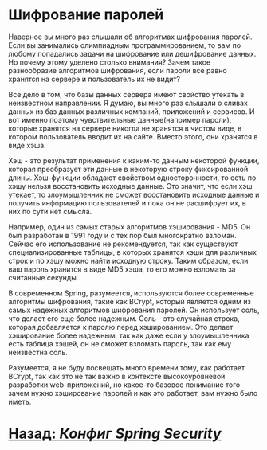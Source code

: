 # Шифрование паролей

Наверное вы много раз слышали об алгоритмах шифрования паролей. Если вы занимались олимпиадным программированием, то вам по любому попадались задачи на шифрование или дешифрование данных. Но почему этому уделено столько внимания? Зачем такое разнообразие алгоритмов шифрования, если пароли все равно хранятся на сервере и пользователь их не видит?

Все дело в том, что базы данных сервера имеют свойство утекать в неизвестном направлении. Я думаю, вы много раз слышали о сливах данных из баз данных различных компаний, приложений и сервисов. И вот именно поэтому чувствительные данные(например пароли), которые хранятся на сервере никогда не хранятся в чистом виде, в котором пользователь вводит их на сайте. Вместо этого, они хранятся в виде хэша.

Хэш - это результат применения к каким-то данным некоторой функции, которая преобразует эти данные в некоторую строку фиксированной длины. Хэш-функции обладают свойством односторонности, то есть по хэшу нельзя восстановить исходные данные. Это значит, что если хэш утекает, то злоумышленник не сможет восстановить исходные данные и получить информацию пользователей и пока он не расшифрует их, в них по сути нет смысла.

Например, один из самых старых алгоритмов хэширования - MD5. Он был разработан в 1991 году и с тех пор был многократно взломан. Сейчас его использование не рекомендуется, так как существуют специализированные таблицы, в которых хранятся хэши для различных строк и по хэшу можно найти исходную строку. Таким образом, если ваш пароль хранится в виде MD5 хэша, то его можно взломать за считанные секунды.

В современном Spring, разумеется, используются более современные алгоритмы шифрования, такие как BCrypt, который является одним из самых надежных алгоритмов шифрования паролей. Он использует соль, что делает его еще более надежным. Соль - это случайная строка, которая добавляется к паролю перед хэшированием. Это делает хэширование более надежным, так как даже если у злоумышленника есть таблица хэшей, он не сможет взломать пароль, так как ему неизвестна соль.

Разумеется, я не буду посвещать много времени тому, как работает BCrypt, так как это не так важно в контексте высокоуровневой разработки web-приложений, но какое-то базовое понимание того зачем нужно хэширование паролей и как это работает, вам нужно было иметь.

# [**Назад**: *Конфиг Spring Security*](authentication-setup.md)
